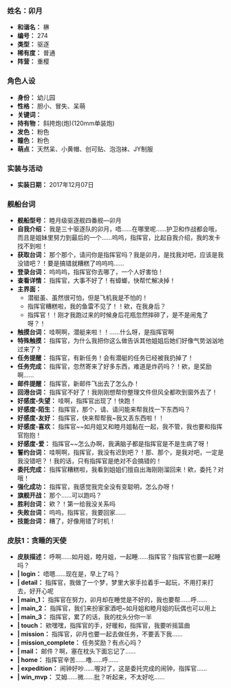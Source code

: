 ### 姓名：卯月
* **和谐名：** 楙
* **编号：** 274
* **类型：** 驱逐
* **稀有度：** 普通
* **阵营：** 重樱


### 角色人设
* **身份：** 幼儿园
* **性格：** 胆小、冒失、呆萌
* **关键词：** 
* **持有物：** 斜挎炮(炮)(120mm单装炮)
* **发色：** 粉色
* **瞳色：** 粉色
* **萌点：** 天然呆、小黄帽、创可贴、泡泡袜、JY制服


### 实装与活动
* **实装日期：** 2017年12月07日


### 舰船台词
* **舰船型号：** 睦月级驱逐舰四番舰—卯月
* **自我介绍：** 我是三十驱逐队的卯月，唔……在哪里呢……护卫和作战都会哦，而且是姐妹里努力到最后的一个……呜呜，指挥官，比起自我介绍，我的发卡找不到啦！
* **获取台词：** 那个那个，请问你是指挥官吗？我是卯月，是找我对吧，应该是我没错吧？！要是搞错就糟糕了呜呜呜……
* **登录台词：** 呜呜呜，指挥官你去哪了，一个人好害怕！
* **查看详情：** 指挥官，大事不好了！有蟑螂，快帮忙解决掉！
* **主界面：**
  * 潜艇虽、虽然很可怕，但是飞机我是不怕的！
  * 指挥官糟糕啦，我的鱼雷不见了！！欸，在我身后？
  * 指挥官！！刚才我跑过来的时候身后花瓶忽然摔碎了，是不是闹鬼了呀？！
* **触摸台词：** 哇啊啊，潜艇来啦！！……什么呀，是指挥官啊
* **特殊触摸：** 指挥官，为什么我把你这么做告诉其他姐姐后她们好像气势汹汹地过来了？
* **任务提醒：** 指挥官，有新任务！会有潜艇的任务已经被我扔掉了！
* **任务完成：** 指挥官，忽然寄来了好多东西，难道是炸药吗？！欸，是奖励啊……
* **邮件提醒：** 指挥官，新邮件飞出去了怎么办！
* **回港台词：** 指挥官不好了！我刚刚想帮你整理文件但风全都吹到窗外去了！
* **好感度-失望：** 哇啊，指挥官出现了！快跑！
* **好感度-陌生：** 指挥官，那个，请、请问能来帮我找一下东西吗？
* **好感度-友好：** 指挥官，快来帮帮我~我又丢东西啦！！
* **好感度-喜欢：** 指挥官~~如月姐又和睦月姐黏在一起，我不管，我也要和指挥官抱抱！
* **好感度-爱：** 指挥官~~怎么办啊，我满脑子都是指挥官是不是生病了呀！
* **誓约台词：** 哇啊啊，指挥官，我没有迟到吧？！那、那个，是我对吧，一定是我没错吧？！我的话，只有指挥官是绝对不会搞错的！
* **委托完成：** 指挥官糟糕啦，我看到姐姐们擅自出海刚刚溜回来！欸，委托？对哦！
* **强化成功：** 指挥官，我感觉我完全没有变聪明，怎么办呀！
* **旗舰开战：** 那个……可以跑吗？
* **胜利台词：** 欸？！第一给我没关系吗
* **失败台词：** 呜呜，指挥官，我要回家……
* **技能台词：** 糟了，好像用错了时机！


### 皮肤1：贪睡的天使
* **皮肤描述：** 呼啊……如月姐，睦月姐，一起睡……指挥官？指挥官也要一起睡吗？
* **| login：** 唔嗯……现在是，早上了吗？
* **| detail：** 指挥官，我做了一个梦，梦里大家手拉着手一起玩，不用打来打去，好开心呢
* **| main_1：** 指挥官在努力，卯月却在睡觉是不好的，我也要帮……呼……
* **| main_2：** 指挥官，我们来扮家家酒吧~如月姐和睦月姐的玩偶也可以用上
* **| main_3：** 指挥官，累了的话，我的枕头分你一半
* **| touch：** 欸嘿嘿，指挥官的手，好暖和，指挥官，我要听摇篮曲
* **| mission：** 指挥官，卯月也要一起去做任务，不要丢下我……
* **| mission_complete：** 任务奖励？有点心吗？
* **| mail：** 邮件？啊，塞在枕头下面忘记了……
* **| home：** 指挥官辛苦……噜……呼……
* **| expedition：** 闹钟好吵……喔对了，这是委托完成的闹钟，指挥官……
* **| win_mvp：** 艾姆……微……批？听起来，不太好吃……
